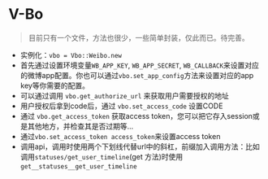 # V-Bo

> 目前只有一个文件，方法也很少，一些简单封装，仅此而已。待完善。



- 实例化：`vbo = Vbo::Weibo.new`
- 首先通过设置环境变量`WB_APP_KEY`, `WB_APP_SECRET`, `WB_CALLBACK`来设置对应的微博app配置。你也可以通过`vbo.set_app_config`方法来设置对应的app key等你需要的配置。
- 可以通过调用 `vbo.get_authorize_url` 来获取用户需要授权的地址
- 用户授权后拿到code后，通过 `vbo.set_access_code` 设置CODE
- 通过 `vbo.get_access_token` 获取access token，您可以把它存入session或是其他地方，并检查其是否过期等...
- 通过`vbo.set_access_token access_token`来设置access token
- 调用api，调用时使用两个下划线代替url中的斜杠，前缀加入调用方法：比如调用`statuses/get_user_timeline`(get 方法)时使用`get__statuses__get_user_timeline`
